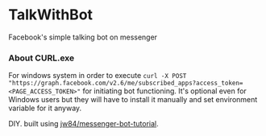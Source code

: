 # TalkWithBot
Facebook's simple talking bot on messenger

### About CURL.exe
For windows system in order to execute `curl -X POST "https://graph.facebook.com/v2.6/me/subscribed_apps?access_token=<PAGE_ACCESS_TOKEN>"` for initiating bot functioning. It's optional even for Windows users but they will have to install it manually and set environment variable for it anyway. 

DIY. built using [jw84/messenger-bot-tutorial](https://github.com/jw84/messenger-bot-tutorial).
